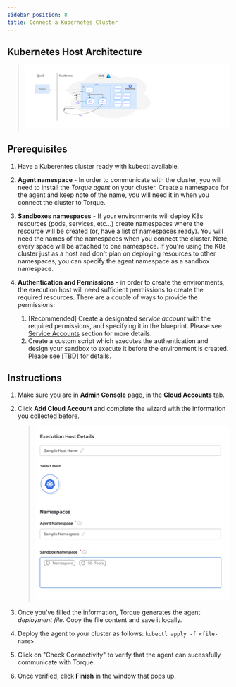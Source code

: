 ```yaml
---
sidebar_position: 8
title: Connect a Kubernetes Cluster
---
```



## Kubernetes Host Architecture

> ![Locale Dropdown](/img/k8s-host-architecture.png)

## Prerequisites

1. Have a Kuberentes cluster ready with kubectl available.
   
2. **Agent namespace** - In order to communicate with the cluster, you will need to install the *Torque agent* on your cluster. Create a namespace for the agent and keep note of the name, you will need it in when you connect the cluster to Torque.
   
3. **Sandboxes namespaces** - If your environments will deploy K8s resources (pods, services, etc...) create namespaces where the resource will be created (or, have a list of namespaces ready). You will need the names of the namespaces when you connect the cluster. Note, every space will be attached to one namespace. If you're using the K8s cluster just as a host and don't plan on deploying resources to other namespaces, you can specify the agent namespace as a sandbox namespace.
   
4. **Authentication and Permissions** - in order to create the environments, the execution host will need sufficient permissions to create the required resources. There are a couple of ways to provide the permissions:
   
   1. [Recommended] Create a designated *service account* with the required permissions, and specifying it in the blueprint. Please see [Service Accounts](/getting-started/Service%20Accounts) section for more details. 
   2. Create a custom script which executes the authentication and design your sandbox to execute it before the environment is created. Please see [TBD] for details.
   

## Instructions


1. Make sure you are in **Admin Console** page, in the **Cloud Accounts** tab.

2. Click **Add Cloud Account** and complete the wizard with the information you collected before. 
   > ![Locale Dropdown](/img/add-k8s-wizard.png)

3. Once you've filled the information, Torque generates the agent *deployment file*. Copy the file content and save it locally. 
   
4. Deploy the agent to your cluster as follows:
   ``` kubectl apply -f <file-name> ```

5. Click on "Check Connectivity" to verify that the agent can sucessfully communicate with Torque. 

6. Once verified, click **Finish** in the window that pops up.

